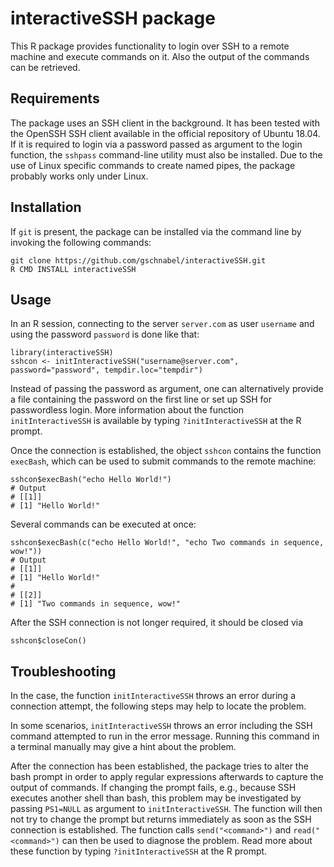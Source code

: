 # interactiveSSH package

This R package provides functionality to login over SSH
to a remote machine and execute commands on it.
Also the output of the commands can be retrieved.

## Requirements

The package uses an SSH client in the background. 
It has been tested with the OpenSSH SSH client
available in the official repository of Ubuntu 18.04.
If it is required to login via a password passed 
as argument to the login function, the `sshpass`
command-line utility must also be installed.
Due to the use of Linux specific commands to
create named pipes, the package probably works
only under Linux.

## Installation

If `git` is present,
the package can be installed via the command line by invoking the following commands: 

```
git clone https://github.com/gschnabel/interactiveSSH.git
R CMD INSTALL interactiveSSH
```

## Usage

In an R session, connecting to the server `server.com` as user `username` and using the password `password`
is done like that: 

```
library(interactiveSSH)
sshcon <- initInteractiveSSH("username@server.com", password="password", tempdir.loc="tempdir")
```

Instead of passing the password as argument, one can alternatively provide a file containing the
password on the first line or set up SSH for passwordless login.
More information about the function `initInteractiveSSH` is available by typing
`?initInteractiveSSH` at the R prompt.

Once the connection is established, the object `sshcon` contains the function `execBash`,
which can be used to submit commands to the remote machine:

```
sshcon$execBash("echo Hello World!")
# Output
# [[1]]
# [1] "Hello World!"
```

Several commands can be executed at once:

```
sshcon$execBash(c("echo Hello World!", "echo Two commands in sequence, wow!"))
# Output
# [[1]]
# [1] "Hello World!"
# 
# [[2]]
# [1] "Two commands in sequence, wow!"
```

After the SSH connection is not longer required,
it should be closed via

```
sshcon$closeCon()
```

## Troubleshooting

In the case, the function `initInteractiveSSH` throws an error during a connection attempt,
the following steps may help to locate the problem.

In some scenarios, `initInteractiveSSH` throws an error including the SSH command attempted to run
in the error message.
Running this command in a terminal manually may give a hint about the problem.

After the connection has been established, the package tries to alter the bash prompt 
in order to apply regular expressions afterwards to capture the output of commands.
If changing the prompt fails, e.g., because SSH executes another shell than bash,
this problem may be investigated by passing `PS1=NULL` as argument to 
`initInteractiveSSH`. The function will then not try to change the prompt but returns
immediately as soon as the SSH connection is established.
The function calls `send("<command>")` and `read("<command>")` can then be used to 
diagnose the problem. Read more about these function by typing `?initInteractiveSSH`
at the R prompt.








